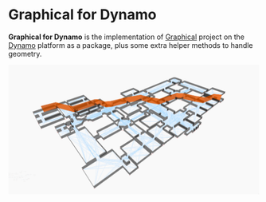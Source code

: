 # Graphical for Dynamo

**Graphical for Dynamo** is the implementation of [Graphical](https://github.com/alvpickmans/Graphical) project on the [Dynamo](https://github.com/DynamoDS/Dynamo) platform as a package, plus some extra helper methods to handle geometry.

![Shortest Path example](samples/images/ShortestPath-gallery.png)

